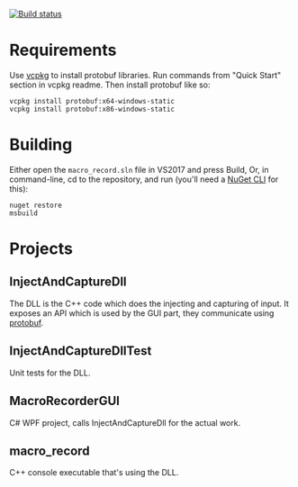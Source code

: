 [![Build status](https://ci.appveyor.com/api/projects/status/dbelbyyagqukwslb?svg=true)](https://ci.appveyor.com/project/Alien-AV/macro-record)
# Requirements
Use [vcpkg](https://github.com/Microsoft/vcpkg/) to install protobuf libraries.
Run commands from "Quick Start" section in vcpkg readme. Then install protobuf like so:
```
vcpkg install protobuf:x64-windows-static
vcpkg install protobuf:x86-windows-static
```
# Building
Either open the `macro_record.sln` file in VS2017 and press Build,
Or, in command-line, cd to the repository, and run (you'll need a [NuGet CLI](https://www.nuget.org/downloads) for this):
```
nuget restore
msbuild
```
# Projects
## InjectAndCaptureDll
The DLL is the C++ code which does the injecting and capturing of input.
It exposes an API which is used by the GUI part, they communicate using [protobuf](https://developers.google.com/protocol-buffers/).
## InjectAndCaptureDllTest
Unit tests for the DLL.
## MacroRecorderGUI
C# WPF project, calls InjectAndCaptureDll for the actual work.
## macro_record
C++ console executable that's using the DLL.
